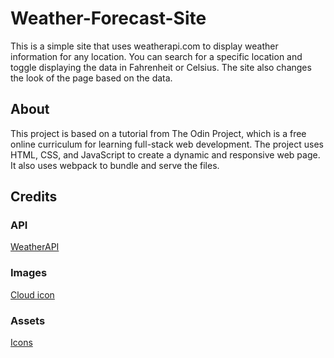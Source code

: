 # Weather-Forecast-Site

This is a simple site that uses weatherapi.com to display weather information for any location. You can search for a specific location and toggle displaying the data in Fahrenheit or Celsius. The site also changes the look of the page based on the data.

## About

This project is based on a tutorial from The Odin Project, which is a free online curriculum for learning full-stack web development. The project uses HTML, CSS, and JavaScript to create a dynamic and responsive web page. It also uses webpack to bundle and serve the files.

## Credits

### API

[WeatherAPI](https://www.weatherapi.com/)

### Images

[Cloud icon](https://game-icons.net/)

### Assets

[Icons](https://pictogrammers.com/libraries/)
